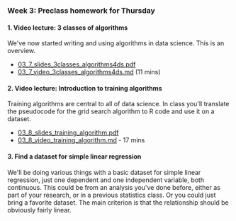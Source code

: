 

### Week 3: Preclass homework for Thursday



#### 1. Video lecture: 3 classes of algorithms

We've now started writing and using algorithms in data science. This is an overview.

   * [03_7_slides_3classes_algorithms4ds.pdf](03_7_slides_3classes_algorithms4ds.pdf)
   * [03_7_video_3classes_algorithms4ds.md](03_7_video_3classes_algorithms4ds.md) (11 mins)



#### 2. Video lecture: Introduction to training algorithms

Training algorithms are central to all of data science.  In class you'll translate the pseudocode for the grid search algorithm to R code and use it on a dataset.

* [03_8_slides_training_algorithm.pdf](03_8_slides_training_algorithm.pdf)
* [03_8_video_training_algorithm.md](03_8_video_training_algorithm.md) - 17 mins



#### 3. Find a dataset for simple linear regression

We'll be doing various things with a basic dataset for simple linear regression, just one dependent and one independent variable, both continuous. This could be from an analysis you've done before, either as part of your research, or in a previous statistics class. Or you could just bring a favorite dataset. The main criterion is that the relationship should be obviously fairly linear.
